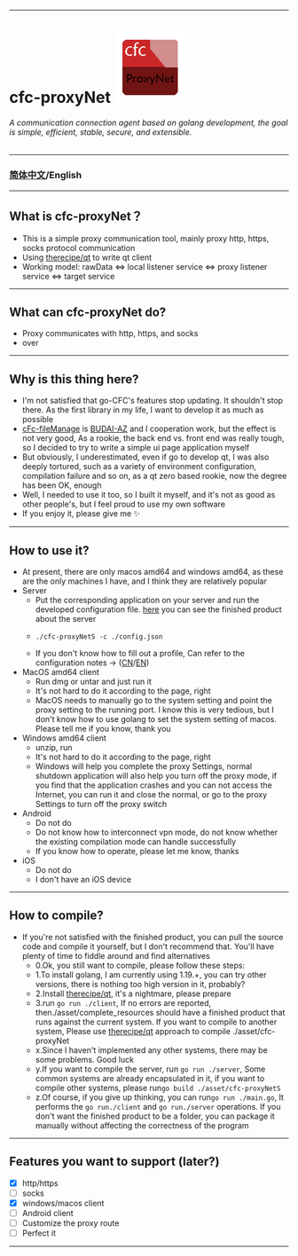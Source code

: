 ***
# cfc-proxyNet <img src="./asset/box/cfcproxynet_logo.png">
###### *A communication connection agent based on golang development, the goal is simple, efficient, stable, secure, and extensible.*
***
### [简体中文](./README_CN.md)/English
***
## What is cfc-proxyNet？
- This is a simple proxy communication tool, mainly proxy http, https, socks protocol communication
- Using [therecipe/qt](https://github.com/therecipe/qt) to write qt client
- Working model: rawData <=> local listener service <=> proxy listener service <=> target service
***
## What can cfc-proxyNet do?
- Proxy communicates with http, https, and socks
- over
***
## Why is this thing here?
- I'm not satisfied that go-CFC's features stop updating. It shouldn't stop there. As the first library in my life, I want to develop it as much as possible
- [cFc-fileManage](https://github.com/peakedshout/cfc-fileManage) is [BUDAI-AZ](https://github.com/BUDAI-AZ) and I cooperation work, but the effect is not very good, As a rookie, the back end vs. front end was really tough, so I decided to try to write a simple ui page application myself
- But obviously, I underestimated, even if go to develop qt, I was also deeply tortured, such as a variety of environment configuration, compilation failure and so on, as a qt zero based rookie, now the degree has been OK, enough
- Well, I needed to use it too, so I built it myself, and it's not as good as other people's, but I feel proud to use my own software
- If you enjoy it, please give me ✨
***
## How to use it?
- At present, there are only macos amd64 and windows amd64, as these are the only machines I have, and I think they are relatively popular
- Server
  - Put the corresponding application on your server and run the developed configuration file. [here](./asset/complete_resources/server) you can see the finished product about the server
  - ``` 
    ./cfc-proxyNetS -c ./config.json
    ```
  - If you don't know how to fill out a profile, Can refer to the configuration notes -> ([CN](./asset/complete_resources/server/configCN/config.json)/[EN](./asset/complete_resources/server/configEN/config.json))
- MacOS amd64 client
    - Run dmg or untar and just run it
    - It's not hard to do it according to the page, right
    - MacOS needs to manually go to the system setting and point the proxy setting to the running port. I know this is very tedious, but I don't know how to use golang to set the system setting of macos. Please tell me if you know, thank you
- Windows amd64 client
    - unzip, run
    - It's not hard to do it according to the page, right
    - Windows will help you complete the proxy Settings, normal shutdown application will also help you turn off the proxy mode, if you find that the application crashes and you can not access the Internet, you can run it and close the normal, or go to the proxy Settings to turn off the proxy switch
- Android
    - Do not do
    - Do not know how to interconnect vpn mode, do not know whether the existing compilation mode can handle successfully
    - If you know how to operate, please let me know, thanks
- iOS
    - Do not do
    - I don't have an iOS device
***
## How to compile?
- If you're not satisfied with the finished product, you can pull the source code and compile it yourself, but I don't recommend that. You'll have plenty of time to fiddle around and find alternatives
    - 0.Ok, you still want to compile, please follow these steps:
    - 1.To install golang, I am currently using 1.19.+, you can try other versions, there is nothing too high version in it, probably?
    - 2.Install [therecipe/qt](https://github.com/therecipe/qt), it's a nightmare, please prepare
    - 3.run ``go run ./client``, If no errors are reported, then./asset/complete_resources should have a finished product that runs against the current system. If you want to compile to another system, Please use [therecipe/qt](https://github.com/therecipe/qt) approach to compile ./asset/cfc-proxyNet
    - x.Since I haven't implemented any other systems, there may be some problems. Good luck
    - y.If you want to compile the server, run  ``go run ./server``, Some common systems are already encapsulated in it, if you want to compile other systems, please run``go build ./asset/cfc-proxyNetS``
    - z.Of course, if you give up thinking, you can run``go run ./main.go``, It performs the ``go run./client`` and ``go run./server`` operations. If you don't want the finished product to be a folder, you can package it manually without affecting the correctness of the program
***
## Features you want to support (later?)
- [x] http/https
- [ ] socks
- [x] windows/macos client
- [ ] Android client
- [ ] Customize the proxy route
- [ ] Perfect it
***